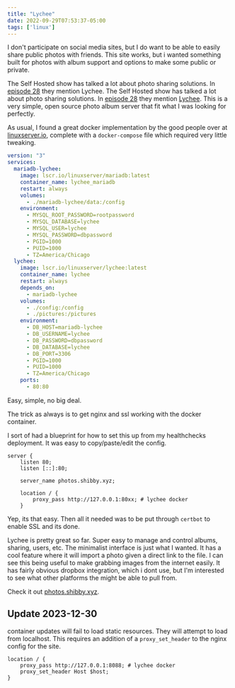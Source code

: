 ```yaml
---
title: "Lychee"
date: 2022-09-29T07:53:37-05:00
tags: ['linux']
---
```


I don't participate on social media sites, but I do want to be able to easily share public photos with friends. This site works, but i wanted something built for photos with album support and options to make some public or private. 

The Self Hosted show has talked a lot about photo sharing solutions. In [episode 28](https://selfhosted.show/28) they mention Lychee.
The Self Hosted show has talked a lot about photo sharing solutions. In [episode 28](https://selfhosted.show/28) they mention [Lychee](https://lycheeorg.github.io/). This is a very simple, open source photo album server that fit what I was looking for perfectly. 

As usual, I found a great docker implementation by the good people over at [linuxserver.io](https://docs.linuxserver.io/images/docker-lychee), complete with a `docker-compose` file which required very little tweaking.

```yaml
version: "3"
services:
  mariadb-lychee:
    image: lscr.io/linuxserver/mariadb:latest
    container_name: lychee_mariadb
    restart: always
    volumes:
      - ./mariadb-lychee/data:/config
    environment:
      - MYSQL_ROOT_PASSWORD=rootpassword
      - MYSQL_DATABASE=lychee
      - MYSQL_USER=lychee
      - MYSQL_PASSWORD=dbpassword
      - PGID=1000
      - PUID=1000
      - TZ=America/Chicago
  lychee:
    image: lscr.io/linuxserver/lychee:latest
    container_name: lychee
    restart: always
    depends_on:
      - mariadb-lychee
    volumes:
      - ./config:/config
      - ./pictures:/pictures
    environment:
      - DB_HOST=mariadb-lychee
      - DB_USERNAME=lychee
      - DB_PASSWORD=dbpassword
      - DB_DATABASE=lychee
      - DB_PORT=3306
      - PGID=1000
      - PUID=1000
      - TZ=America/Chicago
    ports:
      - 80:80
```

Easy, simple, no big deal. 

The trick as always is to get nginx and ssl working with the docker container. 

I sort of had a blueprint for how to set this up from my healthchecks deployment. It was easy to copy/paste/edit the config.

```nginx
server {
    listen 80;
	listen [::]:80;
	
    server_name photos.shibby.xyz;

	location / {
	    proxy_pass http://127.0.0.1:80xx; # lychee docker
	}
```

Yep, its that easy. Then all it needed was to be put through `certbot` to enable SSL and its done. 

Lychee is pretty great so far. Super easy to manage and control albums, sharing, users, etc. The minimalist interface is just what I wanted. It has a cool feature where it will import a photo given a direct link to the file. I can see this being useful to make grabbing images from the internet easily. It has fairly obvious dropbox integration, which i dont use, but I'm interested to see what other platforms the might be able to pull from.

Check it out [photos.shibby.xyz](https://photos.shibby.xyz).

## Update 2023-12-30
container updates will fail to load static resources. They will attempt to load from localhost. This requires an addition of a `proxy_set_header` to the nginx config for the site. 

```
location / {
    proxy_pass http://127.0.0.1:8088; # lychee docker
    proxy_set_header Host $host;
}
```
